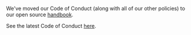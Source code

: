 We've moved our Code of Conduct (along with all of our other policies) to our open source [handbook](https://github.com/clef/handbook).

See the latest Code of Conduct [here](https://github.com/clef/handbook/blob/master/Employment%20Policies/Code%20of%20Conduct%20in%20the%20Community.md).
